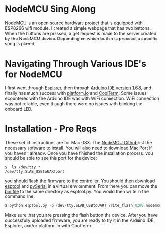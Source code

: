 # NodeMCU Sing Along 
[NodeMCU](http://nodemcu.com/index_en.html) is an open source hardware project that is equipped with ESP8266 wifi module. I created a simple webpage that has two buttons. When the buttons are pressed, a get request is made to the server created by the NodeMCU device. Depending on which button is pressed, a specific song is played. 

# Navigating Through Various IDE's for NodeMCU
I first went through [Esplorer](http://esp8266.ru/esplorer/), then through [Arduino IDE version 1.6.8](https://www.arduino.cc/), and finally has much success with [platform.io](http://platform.io/) and [CoolTerm](http://freeware.the-meiers.org/). Some issues ecountered with the Arduino IDE was with WiFi connection. WiFi connection was not reliable, even though there were no issues with blinking the onboard LED.   

# Installation - Pre Reqs
These set of instructions are for Mac OSX. The [NodeMCU Github](https://github.com/nodemcu/nodemcu-firmware/wiki) list the necessary software to install. You will also need to download [Mac Port](https://www.macports.org/install.php) if you haven't already. Once you have finished the installation process, you should be able to see this port for the device: 
```shell
$  ls /dev/tty.*
/dev/tty.SLAB_USBtoUARTport 
```
you should flash the firmware to the controller. You should then download [esptool](https://github.com/themadinventor/esptool) and [pySerial](https://github.com/pyserial/pyserial#readme) in a virtual enviornment. From there you can move the [bin file](https://github.com/nodemcu/nodemcu-firmware/releases/tag/0.9.6-dev_20150704) to the same directory as esptool.py.  You would then write in the command line: 
```python
$ python esptool.py -p /dev/tty.SLAB_USBtoUART write_flash 0x00 nodemcu_float_0.9.6-dev_20150704.bin
```
Make sure that you are pressing the flash button the device.  After you have successfully uploaded firmware, you are ready to try it in the Arduino IDE, Esplorer, and/or platform.io with CoolTerm. 
